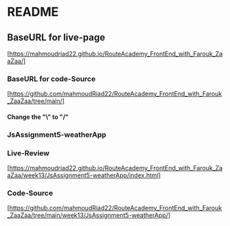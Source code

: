 
# README

## BaseURL for live-page

[https://mahmoudriad22.github.io/RouteAcademy_FrontEnd_with_Farouk_ZaaZaa/]

### BaseURL for code-Source

[https://github.com/mahmoudRiad22/RouteAcademy_FrontEnd_with_Farouk_ZaaZaa/tree/main/]

#### Change the "\\" to "/"

### JsAssignment5-weatherApp

### Live-Review

[https://mahmoudriad22.github.io/RouteAcademy_FrontEnd_with_Farouk_ZaaZaa/week13/JsAssignment5-weatherApp/index.html]

### Code-Source

[https://github.com/mahmoudRiad22/RouteAcademy_FrontEnd_with_Farouk_ZaaZaa/tree/main/week13/JsAssignment5-weatherApp/]